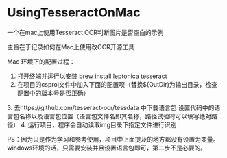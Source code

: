 # UsingTesseractOnMac

一个在mac上使用Tesseract.OCR判断图片是否空白的示例

主旨在于记录如何在Mac上使用改OCR开源工具

Mac 环境下的配置过程：
1. 打开终端并运行以安装
  brew install leptonica tesseract
2. 在项目的csproj文件中加入下面的配置项（替换$(OutDir)为输出目录，检查配置中的版本号是否正确）
  <Target Name="link_deps" AfterTargets="AfterBuild">
    <Exec Command="ln -sf /usr/local/lib/liblept.dylib $(OutDir)x64/libleptonica-1.80.0.dylib"/>
    <Exec Command="ln -sf /usr/local/lib/libtesseract.dylib $(OutDir)x64/libtesseract41.dylib"/>
  </Target>
3. 去https://github.com/tesseract-ocr/tessdata 中下载语言包
  设置代码中的语言包名称以及语言包位置（语言包文件名即其名称，路径试验时可以填写绝对路径）
4. 运行项目，程序会自动读取img目录下指定文件进行识别

PS：因为只是作为学习和参考使用，项目中上面提及的地方都没有设置为变量。
    windows环境的话，只需要安装并且设置语言包即可，第二步不是必要的。
